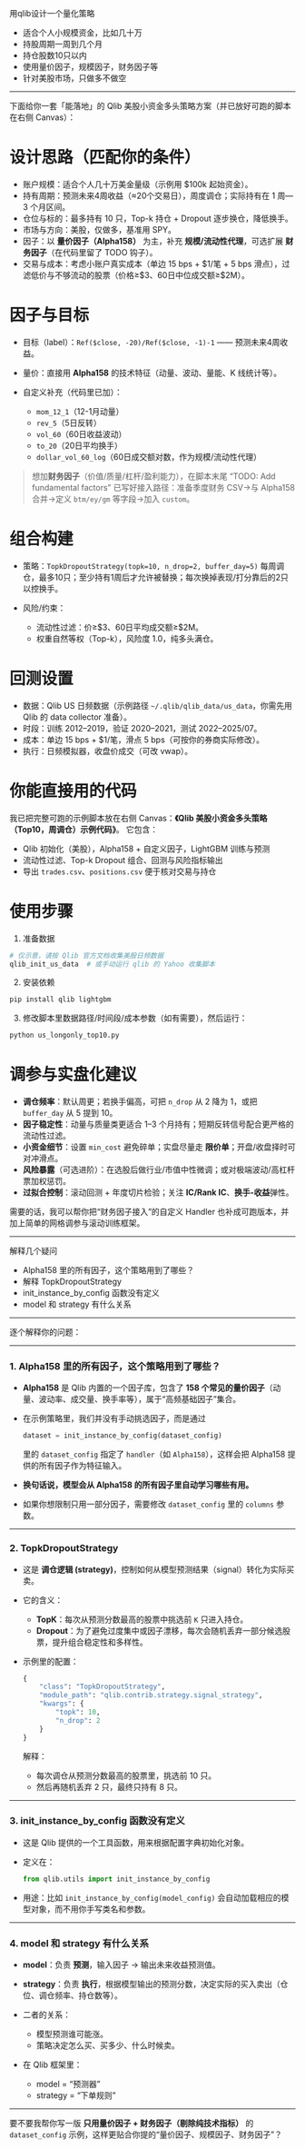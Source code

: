 用qlib设计一个量化策略
- 适合个人小规模资金，比如几十万
- 持股周期一周到几个月
- 持仓股数10只以内
- 使用量价因子，规模因子，财务因子等
- 针对美股市场，只做多不做空

--- 

下面给你一套「能落地」的 Qlib 美股小资金多头策略方案（并已放好可跑的脚本在右侧 Canvas）：

# 设计思路（匹配你的条件）

* 账户规模：适合个人几十万美金量级（示例用 \$100k 起始资金）。
* 持有周期：预测未来4周收益（≈20个交易日），周度调仓；实际持有在 1 周—3 个月区间。
* 仓位与标的：最多持有 10 只，Top-k 持仓 + Dropout 逐步换仓，降低换手。
* 市场与方向：美股，仅做多，基准用 SPY。
* 因子：以 **量价因子（Alpha158）** 为主，补充 **规模/流动性代理**，可选扩展 **财务因子**（在代码里留了 TODO 钩子）。
* 交易与成本：考虑小账户真实成本（单边 15 bps + \$1/笔 + 5 bps 滑点），过滤低价与不够流动的股票（价格≥\$3、60日中位成交额≥\$2M）。

# 因子与目标

* 目标（label）：`Ref($close, -20)/Ref($close, -1)-1` —— 预测未来4周收益。
* 量价：直接用 **Alpha158** 的技术特征（动量、波动、量能、K 线统计等）。
* 自定义补充（代码里已加）：

  * `mom_12_1`（12-1月动量）
  * `rev_5`（5日反转）
  * `vol_60`（60日收益波动）
  * `to_20`（20日平均换手）
  * `dollar_vol_60_log`（60日成交额对数，作为规模/流动性代理）

> 想加**财务因子**（价值/质量/杠杆/盈利能力），在脚本末尾 “TODO: Add fundamental factors” 已写好接入路径：准备季度财务 CSV→与 Alpha158 合并→定义 `btm/ey/gm` 等字段→加入 `custom`。

# 组合构建

* 策略：`TopkDropoutStrategy(topk=10, n_drop=2, buffer_day=5)`
  每周调仓，最多10只；至少持有1周后才允许被替换；每次换掉表现/打分靠后的2只以控换手。
* 风险/约束：

  * 流动性过滤：价≥\$3、60日平均成交额≥\$2M。
  * 权重自然等权（Top-k），风险度 1.0，纯多头满仓。

# 回测设置

* 数据：Qlib US 日频数据（示例路径 `~/.qlib/qlib_data/us_data`，你需先用 Qlib 的 data collector 准备）。
* 时段：训练 2012–2019，验证 2020–2021，测试 2022–2025/07。
* 成本：单边 15 bps + \$1/笔，滑点 5 bps（可按你的券商实际修改）。
* 执行：日频模拟器，收盘价成交（可改 vwap）。

# 你能直接用的代码

我已把完整可跑的示例脚本放在右侧 Canvas：**《Qlib 美股小资金多头策略（Top10，周调仓）示例代码》**。
它包含：

* Qlib 初始化（美股），Alpha158 + 自定义因子，LightGBM 训练与预测
* 流动性过滤、Top-k Dropout 组合、回测与风险指标输出
* 导出 `trades.csv`、`positions.csv` 便于核对交易与持仓

# 使用步骤

1. 准备数据

```bash
# 仅示意，请按 Qlib 官方文档收集美股日频数据
qlib_init_us_data  # 或手动运行 qlib 的 Yahoo 收集脚本
```

2. 安装依赖

```bash
pip install qlib lightgbm
```

3. 修改脚本里数据路径/时间段/成本参数（如有需要），然后运行：

```bash
python us_longonly_top10.py
```

# 调参与实盘化建议

* **调仓频率**：默认周更；若换手偏高，可把 `n_drop` 从 2 降为 1，或把 `buffer_day` 从 5 提到 10。
* **因子稳定性**：动量与质量类更适合 1–3 个月持有；短期反转信号配合更严格的流动性过滤。
* **小资金细节**：设置 `min_cost` 避免碎单；实盘尽量走 **限价单**；开盘/收盘择时可对冲滑点。
* **风险暴露**（可选进阶）：在选股后做行业/市值中性微调；或对极端波动/高杠杆票加权惩罚。
* **过拟合控制**：滚动回测 + 年度切片检验；关注 **IC/Rank IC**、**换手-收益**弹性。

需要的话，我可以帮你把“财务因子接入”的自定义 Handler 也补成可跑版本，并加上简单的网格调参与滚动训练框架。

---

解释几个疑问
- Alpha158 里的所有因子，这个策略用到了哪些？
- 解释 TopkDropoutStrategy
- init_instance_by_config 函数没有定义
- model 和 strategy 有什么关系

---

逐个解释你的问题：

---

### 1. **Alpha158 里的所有因子，这个策略用到了哪些？**

* **Alpha158** 是 Qlib 内置的一个因子库，包含了 **158 个常见的量价因子**（动量、波动率、成交量、换手率等），属于“高频基础因子”集合。
* 在示例策略里，我们并没有手动挑选因子，而是通过

  ```python
  dataset = init_instance_by_config(dataset_config)
  ```

  里的 `dataset_config` 指定了 `handler`（如 `Alpha158`），这样会把 Alpha158 提供的所有因子作为特征输入。
* **换句话说，模型会从 Alpha158 的所有因子里自动学习哪些有用。**
* 如果你想限制只用一部分因子，需要修改 `dataset_config` 里的 `columns` 参数。

---

### 2. **TopkDropoutStrategy**

* 这是 **调仓逻辑 (strategy)**，控制如何从模型预测结果（signal）转化为实际买卖。
* 它的含义：

  * **TopK**：每次从预测分数最高的股票中挑选前 `K` 只进入持仓。
  * **Dropout**：为了避免过度集中或因子漂移，每次会随机丢弃一部分候选股票，提升组合稳定性和多样性。
* 示例里的配置：

  ```python
  {
      "class": "TopkDropoutStrategy",
      "module_path": "qlib.contrib.strategy.signal_strategy",
      "kwargs": {
          "topk": 10,
          "n_drop": 2
      }
  }
  ```

  解释：

  * 每次调仓从预测分数最高的股票里，挑选前 10 只。
  * 然后再随机丢弃 2 只，最终只持有 8 只。

---

### 3. **init\_instance\_by\_config 函数没有定义**

* 这是 Qlib 提供的一个工具函数，用来根据配置字典初始化对象。
* 定义在：

  ```python
  from qlib.utils import init_instance_by_config
  ```
* 用途：比如 `init_instance_by_config(model_config)` 会自动加载相应的模型对象，而不用你手写类名和参数。

---

### 4. **model 和 strategy 有什么关系**

* **model**：负责 **预测**，输入因子 → 输出未来收益预测值。
* **strategy**：负责 **执行**，根据模型输出的预测分数，决定实际的买入卖出（仓位、调仓频率、持仓数等）。
* 二者的关系：

  * 模型预测谁可能涨。
  * 策略决定怎么买、买多少、什么时候卖。
* 在 Qlib 框架里：

  * model = “预测器”
  * strategy = “下单规则”

---

要不要我帮你写一版 **只用量价因子 + 财务因子（剔除纯技术指标）** 的 `dataset_config` 示例，这样更贴合你提的“量价因子、规模因子、财务因子”？
